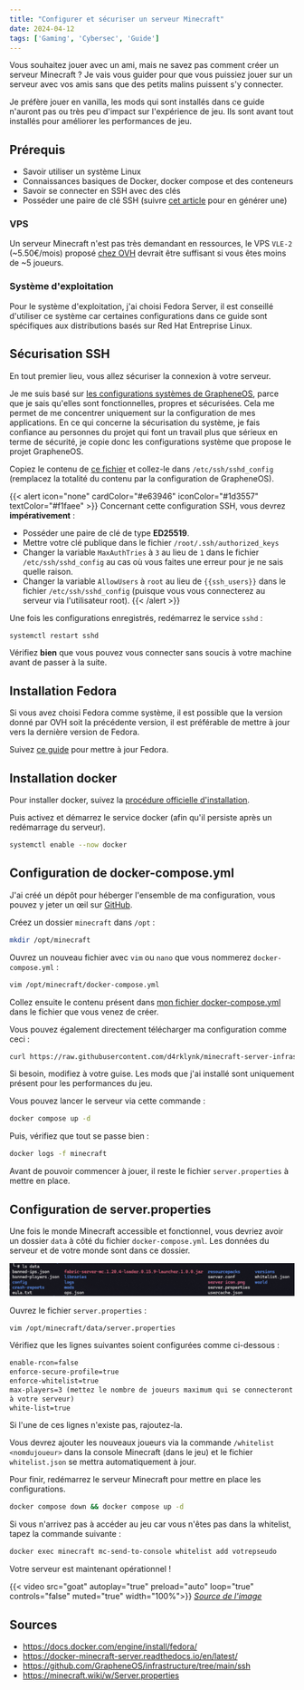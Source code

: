 ```yaml
---
title: "Configurer et sécuriser un serveur Minecraft"
date: 2024-04-12
tags: ['Gaming', 'Cybersec', 'Guide']
---
```


Vous souhaitez jouer avec un ami, mais ne savez pas comment créer un serveur Minecraft ? Je vais vous guider pour que vous puissiez jouer sur un serveur avec vos amis sans que des petits malins puissent s'y connecter.

Je préfère jouer en vanilla, les mods qui sont installés dans ce guide n'auront pas ou très peu d'impact sur l'expérience de jeu. Ils sont avant tout installés pour améliorer les performances de jeu.

## Prérequis

- Savoir utiliser un système Linux
- Connaissances basiques de Docker, docker compose et des conteneurs
- Savoir se connecter en SSH avec des clés
- Posséder une paire de clé SSH (suivre [cet article](https://wonderfall.space/retour-du-root-ssh/#sur-des-machines-distantes-mon-h%C3%A9ros-ssh-et-comment-je-lutilise) pour en générer une)

### VPS

Un serveur Minecraft n'est pas très demandant en ressources, le VPS `VLE-2` (~5.50€/mois) proposé [chez OVH](https://www.ovhcloud.com/fr/vps/) devrait être suffisant si vous êtes moins de ~5 joueurs.

### Système d'exploitation

Pour le système d'exploitation, j'ai choisi Fedora Server, il est conseillé d'utiliser ce système car certaines configurations dans ce guide sont spécifiques aux distributions basés sur Red Hat Entreprise Linux.

## Sécurisation SSH

En tout premier lieu, vous allez sécuriser la connexion à votre serveur.

Je me suis basé sur [les configurations systèmes de GrapheneOS](https://github.com/GrapheneOS/infrastructure), parce que je sais qu'elles sont fonctionnelles, propres et sécurisées. Cela me permet de me concentrer uniquement sur la configuration de mes applications. En ce qui concerne la sécurisation du système, je fais confiance au personnes du projet qui font un travail plus que sérieux en terme de sécurité, je copie donc les configurations système que propose le projet GrapheneOS.

Copiez le contenu de [ce fichier](https://github.com/GrapheneOS/infrastructure/blob/main/ssh/sshd_config) et collez-le dans `/etc/ssh/sshd_config` (remplacez la totalité du contenu par la configuration de GrapheneOS).

{{< alert icon="none" cardColor="#e63946" iconColor="#1d3557" textColor="#f1faee" >}}
Concernant cette configuration SSH, vous devrez **impérativement** :

- Posséder une paire de clé de type **ED25519**.
- Mettre votre clé publique dans le fichier `/root/.ssh/authorized_keys`
- Changer la variable `MaxAuthTries` à `3` au lieu de `1` dans le fichier `/etc/ssh/sshd_config` au cas où vous faites une erreur pour je ne sais quelle raison.
- Changer la variable `AllowUsers` à `root` au lieu de `{{ssh_users}}` dans le fichier `/etc/ssh/sshd_config` (puisque vous vous connecterez au serveur via l'utilisateur root).
{{< /alert >}}

Une fois les configurations enregistrés, redémarrez le service `sshd` :

```bash
systemctl restart sshd
```

Vérifiez **bien** que vous pouvez vous connecter sans soucis à votre machine avant de passer à la suite.

## Installation Fedora

Si vous avez choisi Fedora comme système, il est possible que la version donné par OVH soit la précédente version, il est préférable de mettre à jour vers la dernière version de Fedora.

Suivez [ce guide](https://docs.fedoraproject.org/en-US/quick-docs/upgrading-fedora-offline/) pour mettre à jour Fedora.

<!-- TODO -->
<!-- ## Sécurisation du système -->

## Installation docker

Pour installer docker, suivez la [procédure officielle d'installation](https://docs.docker.com/engine/install/fedora/).

Puis activez et démarrez le service docker (afin qu'il persiste après un redémarrage du serveur).

```bash
systemctl enable --now docker
```

## Configuration de docker-compose.yml

J'ai créé un dépôt pour héberger l'ensemble de ma configuration, vous pouvez y jeter un œil sur [GitHub](https://github.com/d4rklynk/minecraft-server-infrastructure).

Créez un dossier `minecraft` dans `/opt` :

```bash
mkdir /opt/minecraft
```

Ouvrez un nouveau fichier avec `vim` ou `nano` que vous nommerez `docker-compose.yml` :

```bash
vim /opt/minecraft/docker-compose.yml
```

Collez ensuite le contenu présent dans [mon fichier docker-compose.yml](https://raw.githubusercontent.com/d4rklynk/minecraft-server-infrastructure/main/docker/opt/minecraft/docker-compose.yml) dans le fichier que vous venez de créer.

Vous pouvez également directement télécharger ma configuration comme ceci :

```bash
curl https://raw.githubusercontent.com/d4rklynk/minecraft-server-infrastructure/main/docker/opt/minecraft/docker-compose.yml > /opt/minecraft/docker-compose.yml
```

Si besoin, modifiez à votre guise. Les mods que j'ai installé sont uniquement présent pour les performances du jeu.

Vous pouvez lancer le serveur via cette commande :

```bash
docker compose up -d
```

Puis, vérifiez que tout se passe bien :

```bash
docker logs -f minecraft
```

Avant de pouvoir commencer à jouer, il reste le fichier `server.properties` à mettre en place.

## Configuration de server.properties

Une fois le monde Minecraft accessible et fonctionnel, vous devriez avoir un dossier `data` à côté du fichier `docker-compose.yml`. Les données du serveur et de votre monde sont dans ce dossier.

![Contenu du dossier data](data-content.png)

Ouvrez le fichier `server.properties` :

```bash
vim /opt/minecraft/data/server.properties
```

Vérifiez que les lignes suivantes soient configurées comme ci-dessous :

```text
enable-rcon=false
enforce-secure-profile=true
enforce-whitelist=true
max-players=3 (mettez le nombre de joueurs maximum qui se connecteront à votre serveur)
white-list=true
```

Si l'une de ces lignes n'existe pas, rajoutez-la.

Vous devrez ajouter les nouveaux joueurs via la commande `/whitelist <nomdujoueur>` dans la console Minecraft (dans le jeu) et le fichier `whitelist.json` se mettra automatiquement à jour.

Pour finir, redémarrez le serveur Minecraft pour mettre en place les configurations.

```bash
docker compose down && docker compose up -d
```

Si vous n'arrivez pas à accéder au jeu car vous n'êtes pas dans la whitelist, tapez la commande suivante :

```bash
docker exec minecraft mc-send-to-console whitelist add votrepseudo
```

Votre serveur est maintenant opérationnel !

{{< video src="goat" autoplay="true" preload="auto" loop="true" controls="false" muted="true" width="100%">}}
*[Source de l'image](https://giphy.com/gifs/minecraft-microsoft-builder-minecraft-74oBQ5O5aJVv9t7Xuc)*

## Sources

- <https://docs.docker.com/engine/install/fedora/>
- <https://docker-minecraft-server.readthedocs.io/en/latest/>
- <https://github.com/GrapheneOS/infrastructure/tree/main/ssh>
- <https://minecraft.wiki/w/Server.properties>
